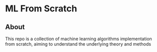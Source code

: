 # ML From Scratch

## About
This repo is a collection of machine learning algorithms implementation from scratch, aiming to understand the underlying theory and methods
